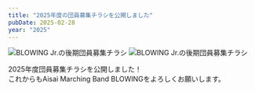 ```yaml
---
title: "2025年度の団員募集チラシを公開しました"
pubDate: 2025-02-28
year: "2025"
---
```


![BLOWING Jr.の後期団員募集チラシ](@/assets/2025flyer_join_us.webp)
![BLOWING Jr.の後期団員募集チラシ](@/assets/2025flyer_jr_join_us_1.webp)

2025年度団員募集チラシを公開しました！\
これからもAisai Marching Band BLOWINGをよろしくお願いします。
